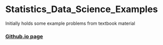 # Statistics_Data_Science_Examples
Initially holds some example problems from textbook material

### [Github.io page](https://skyfall17.github.io/Statistics_Data_Science_Examples/)

